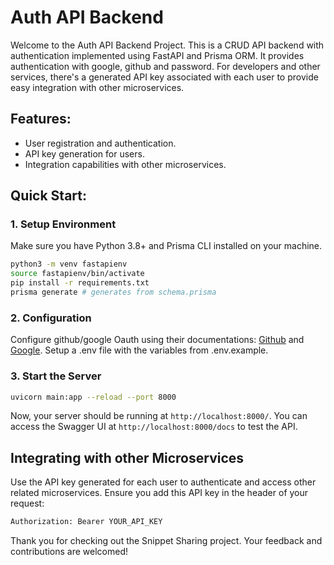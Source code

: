 # Auth API Backend 

Welcome to the Auth API Backend Project. This is a CRUD API backend with authentication implemented using FastAPI and Prisma ORM. It provides authentication with google, github and password. For developers and other services, there's a generated API key associated with each user to provide easy integration with other microservices.

## Features:

- User registration and authentication.
- API key generation for users.
- Integration capabilities with other microservices.

## Quick Start:

### 1. Setup Environment

Make sure you have Python 3.8+ and Prisma CLI installed on your machine.

```bash 
python3 -m venv fastapienv 
source fastapienv/bin/activate 
pip install -r requirements.txt 
prisma generate # generates from schema.prisma

```

### 2. Configuration

Configure github/google Oauth using their documentations: [Github](https://docs.github.com/en/apps/oauth-apps/building-oauth-apps/authorizing-oauth-apps#web-application-flow) and [Google](https://developers.google.com/identity/protocols/oauth2/web-server#prerequisites). Setup a .env file with the variables from .env.example. 


### 3. Start the Server

```bash
uvicorn main:app --reload --port 8000
```

Now, your server should be running at `http://localhost:8000/`. You can access the Swagger UI at `http://localhost:8000/docs` to test the API.



## Integrating with other Microservices

Use the API key generated for each user to authenticate and access other related microservices. Ensure you add this API key in the header of your request:

```bash
Authorization: Bearer YOUR_API_KEY
```


Thank you for checking out the Snippet Sharing project. Your feedback and contributions are welcomed!

